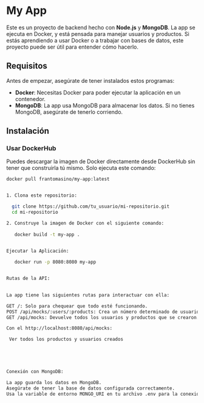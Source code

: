 # My App

Este es un proyecto de backend hecho con **Node.js** y **MongoDB**. La app se ejecuta en Docker, y está pensada para manejar usuarios y productos. Si estás aprendiendo a usar Docker o a trabajar con bases de datos, este proyecto puede ser útil para entender cómo hacerlo.

## Requisitos

Antes de empezar, asegúrate de tener instalados estos programas:

- **Docker**: Necesitas Docker para poder ejecutar la aplicación en un contenedor.
- **MongoDB**: La app usa MongoDB para almacenar los datos. Si no tienes MongoDB, asegúrate de tenerlo corriendo.

## Instalación

### Usar DockerHub

Puedes descargar la imagen de Docker directamente desde DockerHub sin tener que construirla tú mismo. Solo ejecuta este comando:

```bash
docker pull frantomasino/my-app:latest


1. Clona este repositorio: 

  git clone https://github.com/tu_usuario/mi-repositorio.git
  cd mi-repositorio

2. Construye la imagen de Docker con el siguiente comando:
   
   docker build -t my-app .


Ejecutar la Aplicación: 
   
   docker run -p 8080:8080 my-app


Rutas de la API:  

  
La app tiene las siguientes rutas para interactuar con ella:

GET /: Solo para chequear que todo esté funcionando.
POST /api/mocks/:users/:products: Crea un número determinado de usuarios y productos en la base de datos.
GET /api/mocks: Devuelve todos los usuarios y productos que se crearon.

Con el http://localhost:8080/api/mocks: 

 Ver todos los productos y usuarios creados 





Conexión con MongoDB:  

La app guarda los datos en MongoDB. 
Asegúrate de tener la base de datos configurada correctamente. 
Usa la variable de entorno MONGO_URI en tu archivo .env para la conexión.

